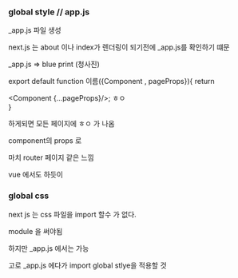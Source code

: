 ### global style // app.js

_app.js 파일 생성 


next.js 는 about 이나 index가 렌더링이 되기전에 _app.js를 확인하기 떄문 

_app.js => blue print (청사진)



export default function 이름({Component , pageProps}){
    return
    <div>
    <Component {...pageProps}/>;
    <span>ㅎㅇ</span>
    </div>
}


하게되면 모든 페이지에 ㅎㅇ 가 나옴 



component의 props 로 

마치 router 페이지 같은 느낌 

<Navbar/>
<Component {...pageProps}/>
<Footer/>


vue 에서도 <router-view>
하듯이 


### global css

next js 는 css 파일을 import 할수 가 없다. 

module 을 써야됨 

하지만 _app.js 에서는 가능 

고로 _app.js 에다가 import global stlye을 적용할 것 

